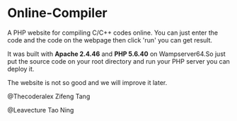 # Online-Compiler

A PHP website for compiling C/C++ codes online. You can just enter the code and the code on the webpage then click 'run' you can get result.

It was built with **Apache  2.4.46** and **PHP 5.6.40** on Wampserver64.So just put the source code on your root directory and run your PHP server you can deploy it.

The website is not so good and we will improve it later.

@Thecoderalex Zifeng Tang

@Leavecture Tao Ning